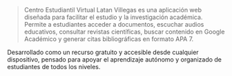 
> Centro Estudiantil Virtual Latan Villegas es una aplicación web diseñada para facilitar el estudio y la investigación académica. Permite a estudiantes acceder a documentos, escuchar audios educativos, consultar revistas científicas, buscar contenido en Google Académico y generar citas bibliográficas en formato APA 7.

Desarrollado como un recurso gratuito y accesible desde cualquier dispositivo, pensado para apoyar el aprendizaje autónomo y organizado de estudiantes de todos los niveles.
